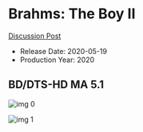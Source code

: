 # Brahms: The Boy II

[Discussion Post](https://www.avsforum.com/threads/bass-eq-for-filtered-movies.2995212/post-59636652)

* Release Date: 2020-05-19
* Production Year: 2020

## BD/DTS-HD MA 5.1

![img 0](https://i.imgur.com/0IdY1yh.jpg)

![img 1](https://i.imgur.com/1rCuqBh.png)

